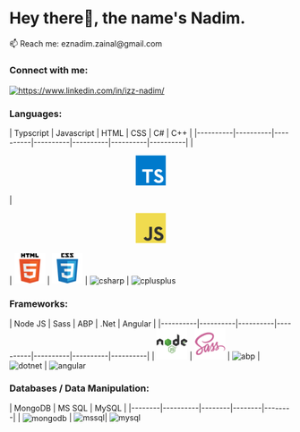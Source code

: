 <h1>Hey there👋, the name's Nadim.</h1>
📫 Reach me: eznadim.zainal@gmail.com
  

<h3 align="left">Connect with me:</h3>
<p align="left">

<a href="https://www.linkedin.com/in/izz-nadim/" target="blank"><img align="center" src="https://raw.githubusercontent.com/rahuldkjain/github-profile-readme-generator/master/src/images/icons/Social/linked-in-alt.svg" alt="https://www.linkedin.com/in/izz-nadim/" height="30" width="40" /></a>
</p>

### Languages:
| Typscript | Javascript | HTML | CSS | C# | C++ |
|----------|----------|----------|----------|----------|----------|----------|
| <p align="center"><img src="https://raw.githubusercontent.com/devicons/devicon/master/icons/typescript/typescript-original.svg" title="Typescript" alt="Typescript" width="55" height="55"/></p> | <p align="center"><img src="https://github.com/devicons/devicon/blob/master/icons/javascript/javascript-original.svg" title="JavaScript" alt="JavaScript" width="55" height="55"/></p> | <img src="https://raw.githubusercontent.com/devicons/devicon/master/icons/html5/html5-original-wordmark.svg" alt="html5" width="55" height="55"/> | <img src="https://raw.githubusercontent.com/devicons/devicon/master/icons/css3/css3-original-wordmark.svg" alt="css3" width="55" height="55"/> | <img src="https://cdn.worldvectorlogo.com/logos/c--4.svg" alt="csharp" width="55" height="55"/> | <img src="https://cdn.worldvectorlogo.com/logos/c.svg" alt="cplusplus" width="55" height="55"/> 

### Frameworks:
| Node JS | Sass | ABP | .Net | Angular |
|----------|----------|----------|----------|----------|----------|----------|
| <img src="https://raw.githubusercontent.com/devicons/devicon/master/icons/nodejs/nodejs-original-wordmark.svg" alt="nodejs" width="55" height="55"/> | <img src="https://raw.githubusercontent.com/devicons/devicon/master/icons/sass/sass-original.svg" alt="sass" width="55" height="55"/>  | <img src="https://cdn.worldvectorlogo.com/logos/abp-framework.svg" alt="abp" width="55" height="55"> | <img src="https://icon.icepanel.io/Technology/svg/.NET-core.svg" alt="dotnet" width="55" height="55"> | <img src ="https://www.svgrepo.com/show/439061/angular.svg" alt="angular" width="55" height="55"> 

### Databases / Data Manipulation:
| MongoDB | MS SQL | MySQL |
|--------|----------|--------|--------|--------|
| <img src="https://cdn.worldvectorlogo.com/logos/mongodb-icon-2.svg" alt="mongodb" width="60" height="55" align="center"/>  | <img src="https://www.svgrepo.com/show/303229/microsoft-sql-server-logo.svg" alt="mssql" width="55" height="55">| <img src="https://www.svgrepo.com/show/303251/mysql-logo.svg" alt="mysql" width="55" height="55"/>
